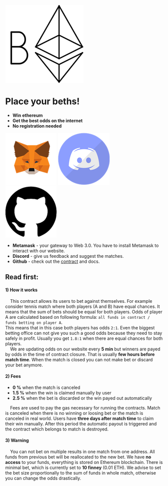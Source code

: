 ![EthBet](images/bethlogo.png) <br/>
# Place your beths!
* **Win ethereum**
* **Get the best odds on the internet**
* **No registration needed**

[![Metamask](images/metamask.png)](https://metamask.io)
[![Discord](images/discord.png)](https://discordapp.com) &nbsp; &nbsp;
[![Github](images/github.png)](https://github.com/CryptoBets/EthBet)
* **Metamask** - your gateway to Web 3.0. You have to install Metamask to interact with our website.
* **Discord** - give us feedback and suggest the matches.
* **Github** - check out the [contract](ethbet.sol) and docs.

## Read first:
 #### 1) How it works
 &nbsp; &nbsp; This contract allows its users to bet against themselves.
 For example consider tennis match where both players (A and B) have equal chances.
 It means that the sum of bets should be equal for both players.
 Odds of player A are calculated based on following formula:
 ```all funds in contract / funds betting on player A```. <br/>
 This means that in this case both players has odds `2:1`. 
 Even the biggest betting office can not give you such a good odds because they need to stay safely in profit.
 Usually you get `1.8:1` when there are equal chances for both players. <br/>
 &nbsp; &nbsp; We are updating odds on our website every **5 min** but winners are payed by odds in the time of contract closure.
 That is usually **few hours before match time**. 
 When the match is closed you can not make bet or discard your bet anymore.
 
 #### 2) Fees
 * **0 %** when the match is canceled <br/>
 * **1.5 %** when the win is claimed manually by user
 * **2.5 %** when the bet is discarded or the win payed out automatically
 
 &nbsp; &nbsp; Fees are used to pay the gas necessary for running the contracts.
 Match is canceled when there is no winning or loosing bet or the match is canceled in real world. 
 Users have **three days after match time** to claim their win manually.
 After this period the automatic payout is triggered and the contract which belongs to match is destroyed.
 
 #### 3) Warning
 &nbsp; &nbsp; You can not bet on multiple results in one match from one address. All funds from previous bet will be reallocated to the new bet.
 We have **no access** to your funds, everything is stored on Ethereum blockchain.
 There is minimal bet, which is currently set to **10 finney** (0.01 ETH).
 We advise to set the bet size proportionally to the sum of funds in whole match, otherwise you can change the odds drastically.
 
 
